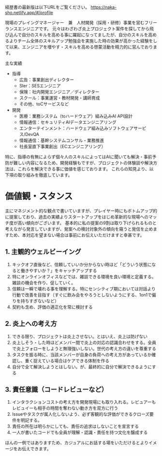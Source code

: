 経歴書の最新版は以下URLをご覧ください。
https://naka-sho.netlify.app/#/profile

現場のプレイングマネージャー　兼　人材開発（採用・研修）事業を営むフリーランスエンジニアです。
元々はわざわざ炎上プロジェクト案件を探してから飛び込んで自分のスキルを高める事に躍起になってましたが、自分のスキルを高めるよりチーム全体のスキルアップ勉強会を実施した時の効果が高かった経験をして以来、エンジニアを増やす・スキルを高める啓蒙活動を精力的に営んでおります。

主な実績
- 指導
  - 広告：事業創出ディレクター
  - SIer：SESエンジニア
  - 保険：社内開発エンジニア／ディレクター
  - スクール：事業運営・教材開発・講師育成
  - その他、toCサービスなど
- 開発
  - 医療：業務システム（toハードウェア）組み込みAI API設計
  - 情報通信：セキュリティAIデータエンジニアリング
  - エンターテインメント：ハードウェア組み込みソフトウェアサービス/DevQA
  - 情報通信：基幹システムコンサル・業務推進
  - 社長室直下事業創出（ECエンジニアリング）

特に、指導の有無によらず個々人のスキルによってはAIに聞いても解決・事前予防が難しい内容になるため、開発経験もですが、プロジェクトの体験談や解決方法は、これらを解決できる事に価値を感じております。
これらの知見より、以下項の取り組みを徹底しています。

# 価値観・スタンス
主にマネジメント的な観点で書いていますが、プレイヤー時にもボトムアップ的に提案しており、過去の実績よりスタートアップをはじめ革新的な現場へのマッチ度が高い傾向がございます。
基本的に私の提案の9割は取り下げられるものと考えながら発言していますが、発案への検討対象外の傾向を窺うと発信を止めますため、本対応を望まない場合は事前にお伝えいただけますと幸甚です。

## 1. 主観的ウェルビーイング
1. キックオフ直後など、信頼していいか分からない時ほど「どういう状態になると働きやすいか？」をキャッチアップする
2. 特にオンラインオフィスなどでは、雑談できる環境を良い環境と定義する。雑談の機会を作り、促していく。
3. 信頼は一瞬で壊れる事を理解する。特にセンシティブ期においては対話より行動で改善を目指す（すぐに飲み会をやろうとしないようにする、1on1で偏りを持ちすぎないなど）
4. 契約も含め、評価の適正化を常に検討する

## 2. 炎上への考え方
1. できる限り、プロジェクトは炎上させない。とはいえ、炎上は防げない
2. 炎上しそう・した時ほどメンバー間で炎上の対応の認識合わせをする。全員で炎上フォローをしようと無理強いしない。世代の考え方の違いを尊重する
3. タスクを振る時に、当該メンバーが自身の負荷への考え方があっているか確認し、重く捉えている場合はケアできる体制を作る
4. 自分で全て解決しようとはしない。が、最終的に自分で解決できるようにする

## 3. 責任意識（コードレビューなど）
1. インタラクションコストの考え方を開発現場にも取り入れる。レビュアーもレビュイーも相手の時間を奪わない動き方を双方に行う
2. Issueやタスクが属人化しないよう、必ず客観的な評価ができるクローズ要件を明記する。
3. 責任の所在は明らかにしても、責任の追求はしないことを宣言する
4. 一人が書いたコードでも全員が理解・認識・責任を持つ文化を醸成する

ほんの一例ではありますため、カジュアルにお話する場をいただけるとよりイメージをお伝えできます。
